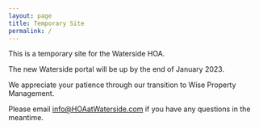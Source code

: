 ```yaml
---
layout: page
title: Temporary Site
permalink: /
---
```

This is a temporary site for the Waterside HOA. 

The new Waterside portal will be up by the end of January 2023. 

We appreciate your patience through our transition to Wise Property Management.

Please email [info@HOAatWaterside.com](mailto:info@HOAatWaterside.com) if you have any questions in the meantime.